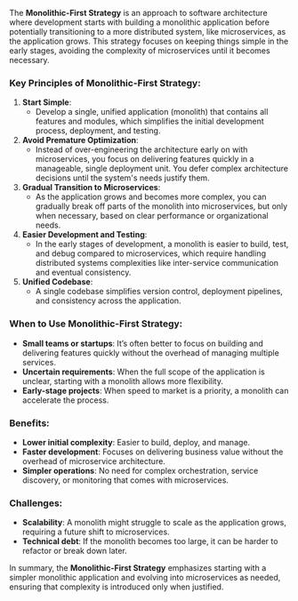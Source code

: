 The **Monolithic-First Strategy** is an approach to software architecture where development starts with building a monolithic application before potentially transitioning to a more distributed system, like microservices, as the application grows. This strategy focuses on keeping things simple in the early stages, avoiding the complexity of microservices until it becomes necessary.

### Key Principles of Monolithic-First Strategy:

1. **Start Simple**:
    - Develop a single, unified application (monolith) that contains all features and modules, which simplifies the initial development process, deployment, and testing.
2. **Avoid Premature Optimization**:
    - Instead of over-engineering the architecture early on with microservices, you focus on delivering features quickly in a manageable, single deployment unit. You defer complex architecture decisions until the system's needs justify them.
3. **Gradual Transition to Microservices**:
    - As the application grows and becomes more complex, you can gradually break off parts of the monolith into microservices, but only when necessary, based on clear performance or organizational needs.
4. **Easier Development and Testing**:
    - In the early stages of development, a monolith is easier to build, test, and debug compared to microservices, which require handling distributed systems complexities like inter-service communication and eventual consistency.
5. **Unified Codebase**:
    - A single codebase simplifies version control, deployment pipelines, and consistency across the application.

### When to Use Monolithic-First Strategy:

- **Small teams or startups**: It’s often better to focus on building and delivering features quickly without the overhead of managing multiple services.
- **Uncertain requirements**: When the full scope of the application is unclear, starting with a monolith allows more flexibility.
- **Early-stage projects**: When speed to market is a priority, a monolith can accelerate the process.

### Benefits:

- **Lower initial complexity**: Easier to build, deploy, and manage.
- **Faster development**: Focuses on delivering business value without the overhead of microservice architecture.
- **Simpler operations**: No need for complex orchestration, service discovery, or monitoring that comes with microservices.

### Challenges:

- **Scalability**: A monolith might struggle to scale as the application grows, requiring a future shift to microservices.
- **Technical debt**: If the monolith becomes too large, it can be harder to refactor or break down later.

In summary, the **Monolithic-First Strategy** emphasizes starting with a simpler monolithic application and evolving into microservices as needed, ensuring that complexity is introduced only when justified.
